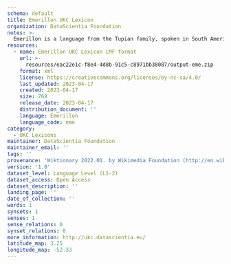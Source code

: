 ```yaml
---
schema: default
title: Emerillon UKC Lexicon
organization: DataScientia Foundation
notes: >-
  Emerillon is a language from the Tupian family, spoken in South America. The UKC Lexicon of Emerillon is represented as a lexico-semantic network. It consists of words, word senses, synsets, as well as sense-level and synset-level relationships.
resources:
  - name: Emerillon UKC Lexicon LMF format
    url: >-
      resources/eac22e1c-f8e4-4d8b-91c5-c8971bb38087/output-eme.zip
    format: xml
    license: https://creativecommons.org/licenses/by-nc-sa/4.0/
    last_updated: 2023-04-17
    created: 2023-04-17
    size: 768
    release_date: 2023-04-17
    distribution_document: ''
    language: Emerillon
    language_code: eme
category:
  - UKC Lexicons
maintainer: DataScientia Foundation
maintainer_email: ''
tags: ''
provenance: 'Wiktionary 2022.01. by Wikimedia Foundation (http://en.wiktionary.org); Princeton WordNet 2.1 by Princeton University (https://wordnet.princeton.edu)'
version: '1.0'
dataset_level: Language Level (L1-2)
dataset_access: Open Access
dataset_description: ''
landing_page: ''
date_of_collection: ''
words: 1
synsets: 1
senses: 1
sense_relations: 0
synset_relations: 0
more_information: http://ukc.datascientia.eu/
latitude_map: 3.25
longitude_map: -52.33
---
```

